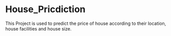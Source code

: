 # House_Pricdiction
This Project is used to predict the price of house according to their location, house facilities and house size. 
